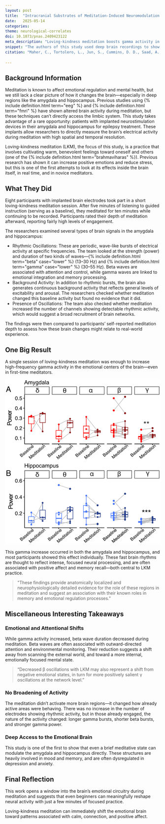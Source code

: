 ```yaml
---
layout: post
title:  "Intracranial Substrates of Meditation-Induced Neuromodulation in the Amygdala and Hippocampus"
date:   2025-05-14
categories:
theme: neurological-correlates
doi: 10.1073/pnas.2409423122
meta_description: "Loving-kindness meditation boosts gamma activity in the amygdala and hippocampus, showing rapid emotional brain modulation even in first-time meditators."
snippet: "The authors of this study used deep brain recordings to show that even novice meditators can rapidly increase gamma activity in the amygdala and hippocampus during loving-kindness meditation—regions tied to emotion and memory—revealing meditation's immediate impact on the emotional brain."
citation: "Maher, C., Tortolero, L., Jun, S., Cummins, D. D., Saad, A., Young, J., Nunez Martinez, L., Schulman, Z., Marcuse, L., Waters, A., Mayberg, H. S., Davidson, R. J., Panov, F., & Saez, I. (2025). Intracranial substrates of meditation-induced neuromodulation in the amygdala and hippocampus. Proceedings of the National Academy of Sciences, 122(6). [10.1073/pnas.2409423122](https://doi.org/10.1073/pnas.2409423122)"

---
```

## Background Information
Meditation is known to affect emotional regulation and mental health, but we still lack a clear picture of how it changes the brain—especially in deep regions like the amygdala and hippocampus. Previous studies using {% include definition.html term="eeg" %} and {% include definition.html term="fmri" %} have shown altered brain activity during meditation, but these techniques can’t directly access the limbic system. This study takes advantage of a rare opportunity: patients with implanted neurostimulation devices in their amygdala and hippocampus for epilepsy treatment. These implants allow researchers to directly measure the brain’s electrical activity during meditation with high spatial and temporal resolution.

Loving-kindness meditation (LKM), the focus of this study, is a practice that involves cultivating warm, benevolent feelings toward oneself and others (one of the {% include definition.html term="brahmaviharas" %}). Previous research has shown it can increase positive emotions and reduce stress, but this is one of the first attempts to look at its effects inside the brain itself, in real time, and in novice meditators.

## What They Did
Eight participants with implanted brain electrodes took part in a short loving-kindness meditation session. After five minutes of listening to guided instruction (serving as a baseline), they meditated for ten minutes while continuing to be recorded. Participants rated their depth of meditation afterward, reporting fairly high levels of engagement.

The researchers examined several types of brain signals in the amygdala and hippocampus:

* Rhythmic Oscillations: These are periodic, wave-like bursts of electrical activity at specific frequencies. The team looked at the strength (power) and duration of two kinds of waves—{% include definition.html term="beta" case="lower" %} (13–30 Hz) and {% include definition.html term="gamma" case="lower" %} (30–55 Hz). Beta waves are associated with attention and control, while gamma waves are linked to emotional integration and memory processing.
* Background Activity: In addition to rhythmic bursts, the brain also generates continuous background activity that reflects general levels of excitability and arousal. The researchers checked whether meditation changed this baseline activity but found no evidence that it did.
* Presence of Oscillations: The team also checked whether meditation increased the number of channels showing detectable rhythmic activity, which would suggest a broad recruitment of brain networks.

The findings were then compared to participants’ self-reported meditation depth to assess how these brain changes might relate to real-world experience.

## One Big Result

A single session of loving-kindness meditation was enough to increase high-frequency gamma activity in the emotional centers of the brain—even in first-time meditators.

![Meditation increased high-frequency gamma power (30–55 Hz) in both the amygdala and hippocampus, regions involved in emotional and memory processing. This change occurred even in novice meditators, suggesting rapid and targeted neural modulation from loving-kindness practice.](/assets/article_images/neurological-substrates-of-meditation/fig5.png)

This gamma increase occurred in both the amygdala and hippocampus, and most participants showed this effect individually. These fast brain rhythms are thought to reflect intense, focused neural processing, and are often associated with positive affect and memory recall—both central to LKM practice.

> "These findings provide anatomically localized and neurophysiologically detailed evidence for the role of these regions in meditation and suggest an association with their known roles in memory and emotional regulation processes."

## Miscellaneous Interesting Takeaways

### Emotional and Attentional Shifts
While gamma activity increased, beta wave duration decreased during meditation. Beta waves are often associated with outward-directed attention and environmental monitoring. Their reduction suggests a shift away from scanning the external world, and toward a more internal, emotionally focused mental state.

> “Decreased β oscillations with LKM may also represent a shift from negative emotional states, in turn for more positively salient γ oscillations at the network level.”

### No Broadening of Activity
The meditation didn’t activate more brain regions—it changed how already active areas were behaving. There was no increase in the number of electrodes showing rhythmic activity, but in those already engaged, the nature of the activity changed: longer gamma bursts, shorter beta bursts, and stronger gamma power.

### Deep Access to the Emotional Brain
This study is one of the first to show that even a brief meditative state can modulate the amygdala and hippocampus directly. These structures are heavily involved in mood and memory, and are often dysregulated in depression and anxiety.

## Final Reflection
This work opens a window into the brain’s emotional circuitry during meditation and suggests that even beginners can meaningfully reshape neural activity with just a few minutes of focused practice.

Loving-kindness meditation can immediately shift the emotional brain toward patterns associated with calm, connection, and positive affect.